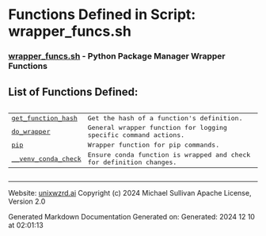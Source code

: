 # Functions Defined in Script: wrapper_funcs.sh



### [wrapper_funcs.sh](/docs/shdoc/bin/shinclude/scripts/wrapper_funcs.sh.md) - Python Package Manager Wrapper Functions



## List of Functions Defined:



<pre><table>
<tr><td><a href="functions/get_function_hash.md">get_function_hash</a></td><td>Get the hash of a function's definition.</td></tr>
<tr><td><a href="functions/do_wrapper.md">do_wrapper</a></td><td>General wrapper function for logging specific command actions.</td></tr>
<tr><td><a href="functions/pip.md">pip</a></td><td>Wrapper function for pip commands.</td></tr>
<tr><td><a href="functions/__venv_conda_check.md">__venv_conda_check</a></td><td>Ensure conda function is wrapped and check for definition changes.</td></tr>
</table></pre>

---
Website: [unixwzrd.ai](https://unixwzrd.ai)
Copyright (c) 2024 Michael Sullivan
Apache License, Version 2.0

Generated Markdown Documentation
Generated on: Generated: 2024 12 10 at 02:01:13
